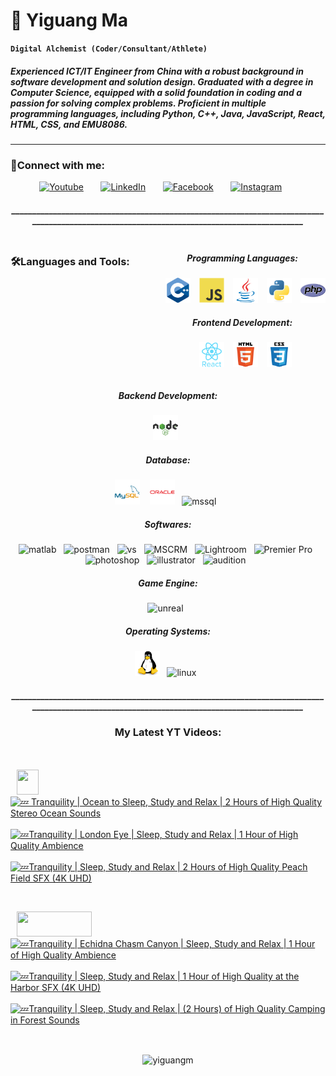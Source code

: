 <h1 align="left">🐉 Yiguang Ma</h1>

**``Digital Alchemist (Coder/Consultant/Athlete)``**

<h5 align="left">Experienced ICT/IT Engineer from China with a robust background in software development and solution design. Graduated with a degree in Computer Science, equipped with a solid foundation in coding and a passion for solving complex problems. Proficient in multiple programming languages, including Python, C++, Java, JavaScript, React, HTML, CSS, and EMU8086. </h5>

____________________________________________________________________________________________________________________________________________

<!-- Social icons section -->
<h3 align="left">🔗Connect with me:</h3>
<p align="center">
  <a href="https://youtube.com/@tran-quili-ty?feature=shared"><img width="32px" alt="Youtube" title="Youtube" src="https://raw.githubusercontent.com/rahuldkjain/github-profile-readme-generator/master/src/images/icons/Social/youtube.svg"/></a>
  &#8287;&#8287;&#8287;&#8287;&#8287;
  <a href="https://www.linkedin.com/in/yiguang-ma/"><img width="32px" alt="LinkedIn" title="LinkedIn" src="https://raw.githubusercontent.com/rahuldkjain/github-profile-readme-generator/master/src/images/icons/Social/linked-in-alt.svg"/></a>
  &#8287;&#8287;&#8287;&#8287;&#8287;
  <a href="https://www.facebook.com/YiguangM/"><img width="32px" alt="Facebook" title="LinkedIn" src="https://raw.githubusercontent.com/rahuldkjain/github-profile-readme-generator/master/src/images/icons/Social/facebook.svg"/></a>
  &#8287;&#8287;&#8287;&#8287;&#8287;
  <a href="https://www.instagram.com/yiguangma/"><img width="32px" alt="Instagram" title="Instagram" src="https://raw.githubusercontent.com/rahuldkjain/github-profile-readme-generator/master/src/images/icons/Social/instagram.svg"></a>
  &#8287;&#8287;&#8287;&#8287;&#8287;
</p>
<h5 align="center">____________________________________________________________________________________________________________________________________________</h5>

<div style="display: flex; justify-content: space-between; align-items: flex-start;">
  <div style="margin-right: 20px;">
    <h3 align="left">🛠️Languages and Tools:</h3>
  </div>
  <div>
    <h5 align="center">Programming Languages:</h5>
    <p align="center">
      <!-- C++ -->
      <img src="https://raw.githubusercontent.com/devicons/devicon/master/icons/cplusplus/cplusplus-original.svg" alt="cplusplus" width="40" height="40" style="margin-left: 10px;"/>
      <!-- Javascript -->
      <img src="https://raw.githubusercontent.com/devicons/devicon/master/icons/javascript/javascript-original.svg" alt="javascript" width="40" height="40" style="margin-left: 10px;"/>
      <!-- Java -->
      <img src="https://raw.githubusercontent.com/devicons/devicon/master/icons/java/java-original.svg" alt="java" width="40" height="40" style="margin-left: 10px;"/>
      <!-- Python -->
      <img src="https://raw.githubusercontent.com/devicons/devicon/master/icons/python/python-original.svg" alt="python" width="40" height="40" style="margin-left: 10px;"/>
      <!-- PHP -->
      <img src="https://raw.githubusercontent.com/devicons/devicon/master/icons/php/php-original.svg" alt="php" width="40" height="40" style="margin-left: 10px;"/>
    </p>
    <h5 align="center">Frontend Development:</h5>
    <p align="center">
      <!-- React -->
      <img src="https://raw.githubusercontent.com/devicons/devicon/master/icons/react/react-original-wordmark.svg" alt="react" width="40" height="40" style="margin-left: 10px;"/>
      <!-- HTML -->
      <img src="https://raw.githubusercontent.com/devicons/devicon/master/icons/html5/html5-original-wordmark.svg" alt="html5" width="40" height="40" style="margin-left: 10px;"/>
      <!-- CSS -->
      <img src="https://raw.githubusercontent.com/devicons/devicon/master/icons/css3/css3-original-wordmark.svg" alt="css3" width="40" height="40" style="margin-left: 10px;"/>
    </p>
  </div>
</div>

<h5 align="center">Backend Development:</h5>
<p align="center">
  <!-- Node JS -->
  <img src="https://raw.githubusercontent.com/devicons/devicon/master/icons/nodejs/nodejs-original-wordmark.svg" alt="nodejs" width="40" height="40"/>&#8287;&#8287
</p>
<h5 align="center">Database: </h5>
<p align="center">
<!-- MYSQL -->
  <img src="https://raw.githubusercontent.com/devicons/devicon/master/icons/mysql/mysql-original-wordmark.svg" alt="mysql" width="40" height="40"/> &#8287;&#8287
<!-- Oracle -->
  <img src="https://raw.githubusercontent.com/devicons/devicon/master/icons/oracle/oracle-original.svg" alt="oracle" width="40" height="40"/>&#8287;&#8287
<!-- MS SQL Server -->
  <img src="https://www.svgrepo.com/show/303229/microsoft-sql-server-logo.svg" alt="mssql" width="40" height="40"/>&#8287;&#8287
</p>
<h5 align="center">Softwares: </h5>
<p align="center">
<!-- Matlab -->
  <img src="https://upload.wikimedia.org/wikipedia/commons/2/21/Matlab_Logo.png" alt="matlab" width="40" height="40"/>&#8287;&#8287
<!-- Postman -->
  <img src="https://www.vectorlogo.zone/logos/getpostman/getpostman-icon.svg" alt="postman" width="40" height="40"/>&#8287;&#8287
<!--VS--> 
  <img src="https://icons.iconarchive.com/icons/dakirby309/simply-styled/256/Microsoft-Visual-Studio-icon.png" alt="vs" width="40" height="40"/>&#8287;&#8287
<!--MSCRM-->
  <img src="https://camo.githubusercontent.com/5ab594dca2739f97b1bfc5446cc557d9a6b02a84e9311b77670ddb130c0e1141/68747470733a2f2f662e636c6f75642e6769746875622e636f6d2f6173736574732f353635343934332f313330353530372f62376332316365322d333139382d313165332d393161342d6635383434336634623963322e706e67" alt="MSCRM" width="40" height="40"/>&#8287;&#8287
  <!-- Lightroom -->
  <img src="https://upload.wikimedia.org/wikipedia/commons/thumb/b/b6/Adobe_Photoshop_Lightroom_CC_logo.svg/512px-Adobe_Photoshop_Lightroom_CC_logo.svg.png" alt="Lightroom" width="40" height="40"/>&#8287;&#8287
<!-- Premier Pro -->
  <img src="https://upload.wikimedia.org/wikipedia/commons/thumb/4/40/Adobe_Premiere_Pro_CC_icon.svg/512px-Adobe_Premiere_Pro_CC_icon.svg.png" alt="Premier Pro" width="40" height="40"/>&#8287;&#8287
<!-- PS -->
  <img src="https://upload.wikimedia.org/wikipedia/commons/thumb/a/af/Adobe_Photoshop_CC_icon.svg/512px-Adobe_Photoshop_CC_icon.svg.png" alt="photoshop" width="40" height="40"/>&#8287;&#8287
<!-- Illustrator -->
  <img src="https://www.vectorlogo.zone/logos/adobe_illustrator/adobe_illustrator-icon.svg" alt="illustrator" width="40" height="40"/>&#8287;&#8287
<!--Audition-->
  <img src="https://upload.wikimedia.org/wikipedia/commons/thumb/0/0e/Adobe_Audition_CC_icon_%282020%29.svg/1024px-Adobe_Audition_CC_icon_%282020%29.svg.png" alt="audition" width="40" height="40"/>&#8287;&#8287
</p>

<h5 align="center">Game Engine: </h5>
<p align="center"> 
  <!-- Unreal Engine -->
  <img src="https://raw.githubusercontent.com/kenangundogan/fontisto/036b7eca71aab1bef8e6a0518f7329f13ed62f6b/icons/svg/brand/unreal-engine.svg" alt="unreal" width="40" height="40"/>&#8287;&#8287
</p>

<h5 align="center">Operating Systems: </h5>
<p align="center"> 
  <!-- Linux -->
  <img src="https://raw.githubusercontent.com/devicons/devicon/master/icons/linux/linux-original.svg" alt="linux" width="40" height="40"/>&#8287;&#8287
  <!--Windows-->
  <img src="https://www.shareicon.net/data/128x128/2015/08/10/82776_windows_4096x4096.png" alt="linux" width="40" height="40"/>&#8287;&#8287
</p>
<h5 align="center">____________________________________________________________________________________________________________________________________________</h5>


<h3 align="center">My Latest YT Videos:</h3>

<!-- BEGIN YOUTUBE-CARDS -->
<div style="display: flex; justify-content: center; flex-wrap: wrap;">
  <a href="https://www.youtube.com/watch?v=2NXbB-0CtYQ" style="margin: 10px;">
   <p> <img src="https://upload.wikimedia.org/wikipedia/commons/8/89/HD_transparent_picture.png" width="35" height="40"</p> <img src="https://ytcards.demolab.com/?id=2NXbB-0CtYQ&title=%F0%9F%92%AA+Tranquility+|+Ocean+to+Sleep,+Study+and+Relax+|+2+Hours+of+High+Quality+Stereo+Ocean+Sounds&lang=en&timestamp=1622937600&background_color=%230d1117&title_color=%23ffffff&stats_color=%23dedede&max_title_lines=1&width=250&border_radius=5&duration=7207" alt="💤 Tranquility | Ocean to Sleep, Study and Relax | 2 Hours of High Quality Stereo Ocean Sounds" style="display: block;">
  </a>
  <a href="https://www.youtube.com/watch?v=5KkbbHOUdqg" style="margin: 10px;">
     <img src="https://ytcards.demolab.com/?id=5KkbbHOUdqg&title=💤Tranquility+|+London+Eye+|+Sleep,+Study+and+Relax+|+1+Hour+of+High+Quality+Ambience&lang=en&timestamp=1627612800&background_color=%230d1117&title_color=%23ffffff&stats_color=%23dedede&max_title_lines=1&width=250&border_radius=5&duration=3600" alt="💤Tranquility | London Eye | Sleep, Study and Relax | 1 Hour of High Quality Ambience" style="display: block;">
  </a>
  <a href="https://youtu.be/NlzTSp18G3A?feature=shared" style="margin: 10px;">
     <img src="https://ytcards.demolab.com/?id=NlzTSp18G3A&title=%F0%9F%92%BETranquility+|+Sleep,+Study+and+Relax+|+2+Hours+of+High+Quality+Peach+Field+SFX+%284K+UHD%29&lang=en&timestamp=1626566400&background_color=%230d1117&title_color=%23ffffff&stats_color=%23dedede&max_title_lines=1&width=250&border_radius=5&duration=7200" alt="💤Tranquility | Sleep, Study and Relax | 2 Hours of High Quality Peach Field SFX (4K UHD)" style="display: block;">
  </a>
  <a href="https://youtu.be/VQDPo8F_8uQ?feature=shared" style="margin: 10px;">
     <p> <img src="https://upload.wikimedia.org/wikipedia/commons/8/89/HD_transparent_picture.png" width="120" height="40"</p> <img src="https://ytcards.demolab.com/?id=VQDPo8F_8uQ&title=%F0%9F%92%AATranquility+|+Echidna+Chasm+Canyon+|+Sleep,+Study+and+Relax+|+1+Hour+of+High+Quality+Ambience&lang=en&timestamp=1627094400&background_color=%230d1117&title_color=%23ffffff&stats_color=%23dedede&max_title_lines=1&width=250&border_radius=5&duration=3499" alt="💤Tranquility | Echidna Chasm Canyon | Sleep, Study and Relax | 1 Hour of High Quality Ambience" style="display: block;">
  </a>
  <a href="https://youtu.be/tSSBnnpstQY?feature=shared" style="margin: 10px;">
     <img src="https://ytcards.demolab.com/?id=tSSBnnpstQY&title=%F0%9F%92%9CTranquility+|+Sleep,+Study+and+Relax+|+1+Hour+of+High+Quality+at+the+Harbor+SFX+(4K+UHD)&lang=en&timestamp=1626652800&background_color=%230d1117&title_color=%23ffffff&stats_color=%23dedede&max_title_lines=1&width=250&border_radius=5&duration=3600" alt="💤Tranquility | Sleep, Study and Relax | 1 Hour of High Quality at the Harbor SFX (4K UHD)" style="display: block;">
  </a>
  <a href="https://youtu.be/HLrRqDbEOw0?feature=shared" style="margin: 10px;">
    <img src="https://ytcards.demolab.com/?id=HLrRqDbEOw0&title=%F0%9F%92%BFTranquility+%7C+Sleep,+Study+and+Relax+%7C+%282+Hours%29+of+High+Quality+Camping+in+Forest+Sounds&lang=en&timestamp=1623283200&background_color=%230d1117&title_color=%23ffffff&stats_color=%23dedede&max_title_lines=1&width=250&border_radius=5&duration=7200" alt="💤Tranquility | Sleep, Study and Relax | (2 Hours) of High Quality Camping in Forest Sounds" style="display: block;">
  </a>
</div>

<!-- END YOUTUBE-CARDS -->
  
   
<p align="Center"><img align="center" src="https://github-readme-stats.vercel.app/api/top-langs?username=yiguangm&show_icons=true&locale=en&layout=compact" alt="yiguangm" /></p>


